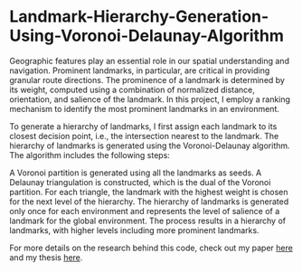 # Landmark-Hierarchy-Generation-Using-Voronoi-Delaunay-Algorithm
Geographic features play an essential role in our spatial understanding and navigation. Prominent landmarks, in particular, are critical in providing granular route directions. The prominence of a landmark is determined by its weight, computed using a combination of normalized distance, orientation, and salience of the landmark. In this project, I employ a ranking mechanism to identify the most prominent landmarks in an environment.

To generate a hierarchy of landmarks, I first assign each landmark to its closest decision point, i.e., the intersection nearest to the landmark. The hierarchy of landmarks is generated using the Voronoi-Delaunay algorithm. The algorithm includes the following steps:

A Voronoi partition is generated using all the landmarks as seeds.
A Delaunay triangulation is constructed, which is the dual of the Voronoi partition.
For each triangle, the landmark with the highest weight is chosen for the next level of the hierarchy.
The hierarchy of landmarks is generated only once for each environment and represents the level of salience of a landmark for the global environment. The process results in a hierarchy of landmarks, with higher levels including more prominent landmarks.

For more details on the research behind this code, check out my paper [here](https://www.sciencedirect.com/science/article/pii/S0198971521001393) and my thesis [here](https://lnkd.in/diu_Y9sp).
